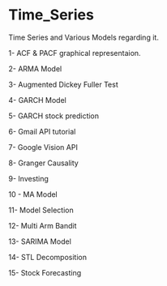 # Time_Series
Time Series and Various Models regarding it.


1- ACF & PACF graphical representaion.

2- ARMA Model

3- Augmented Dickey Fuller Test

4- GARCH Model

5- GARCH stock prediction

6- Gmail API tutorial

7- Google Vision API

8- Granger Causality

9- Investing

10 - MA Model

11- Model Selection

12- Multi Arm Bandit

13- SARIMA Model

14- STL Decomposition

15- Stock Forecasting
